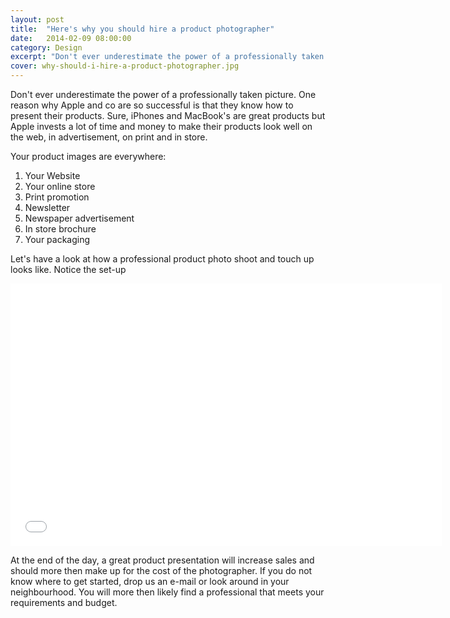 ```yaml
---
layout: post
title:  "Here's why you should hire a product photographer"
date:   2014-02-09 08:00:00
category: Design
excerpt: "Don't ever underestimate the power of a professionally taken picture. One reason why Apple and co are so successful is that they know how to present their products."
cover: why-should-i-hire-a-product-photographer.jpg
---
```


Don't ever underestimate the power of a professionally taken picture. One reason why Apple and co are so successful is that they know how to present their products. Sure, iPhones and MacBook's are great products but Apple invests a lot of time and money to make their products look well on the web, in advertisement, on print and in store.

Your product images are everywhere:

1. Your Website
2. Your online store
3. Print promotion
4. Newsletter
5. Newspaper advertisement
6. In store brochure
7. Your packaging

Let's have a look at how a professional product photo shoot and touch up looks like. Notice the set-up

<p><iframe allowfullscreen="" frameborder="0" height="420" src="//www.youtube.com/embed/rqC2xpCaG80" width="690"></iframe></p>

At the end of the day, a great product presentation will increase sales and should more then make up for the cost of the photographer. If you do not know where to get started, drop us an e-mail or look around in your neighbourhood. You will more then likely find a professional that meets your requirements and budget.
